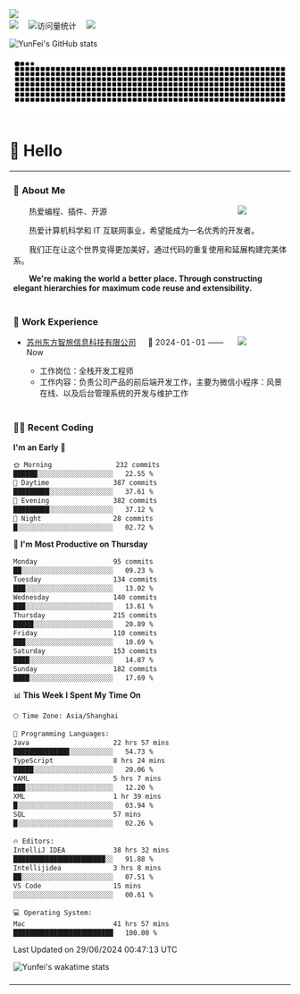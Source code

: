   <!-- dynamic typing effect 动态打字效果 -->
  <div>
    <a href="http://yunfei.plus">
      <img src="https://readme-typing-svg.demolab.com?font=Fira+Code&pause=1000&width=435&lines=console.log(%22Hello%2C%20World%22);祝您今天愉快!&center=true&size=27" />
    </a>
  </div>

  <div>
    <a href="http://yunfei.plus/"><img src="https://img.shields.io/badge/Website-博客-8c36db" /></a>&emsp;
    <!-- visitor -->
    <img src="https://komarev.com/ghpvc/?username=yunfeidog&label=Views&color=orange&style=flat" alt="访问量统计" />&emsp;
    <!-- wakatime -->    
    <a href="https://wakatime.com/@yunfeidog"><img src="https://wakatime.com/badge/user/42d0678c-368b-448b-9a77-5d21c5b55352.svg" /></a>
  </div>

![YunFei's GitHub stats](https://github-readme-stats.vercel.app/api?username=yunfeidog)

![snake](./dist/github-contribution-grid-snake.svg)

#  🙋 Hello

<table>


<tr><td>

### 🤺 About Me

<img align="right" width="88" src="https://cdn.jsdelivr.net/gh/yunfeidog/yunfeidog/assets/images/jobs.png" />

<p>&emsp;&emsp;热爱编程、插件、开源</p>
<p>&emsp;&emsp;热爱计算机科学和 IT 互联网事业，希望能成为一名优秀的开发者。</p>
<p>&emsp;&emsp;我们正在让这个世界变得更加美好，通过代码的重复使用和延展构建完美体系。</p>
<p>&emsp;&emsp;<strong>We're making the world a better place. Through constructing elegant hierarchies for maximum code reuse and extensibility.</strong></p>

</td></tr> 

<tr><td>

### 🏢 Work Experience

<img align="right" width="88" src="https://cdn.jsdelivr.net/gh/yunfeidog/yunfeidog/assets/images/yuanze.png" />

- [苏州东方智旅信息科技有限公司](http://www.leyoobao.com/) &emsp; 📌 2024-01-01 —— Now

    - 工作岗位：全栈开发工程师
    - 工作内容：负责公司产品的前后端开发工作，主要为微信小程序：风景在线、以及后台管理系统的开发与维护工作


</td></tr>

<tr><td>

### 👩‍💻 Recent Coding
<!--START_SECTION:waka-->
**I'm an Early 🐤** 

```text
🌞 Morning                232 commits         ██████░░░░░░░░░░░░░░░░░░░   22.55 % 
🌆 Daytime                387 commits         █████████░░░░░░░░░░░░░░░░   37.61 % 
🌃 Evening                382 commits         █████████░░░░░░░░░░░░░░░░   37.12 % 
🌙 Night                  28 commits          █░░░░░░░░░░░░░░░░░░░░░░░░   02.72 % 
```
📅 **I'm Most Productive on Thursday** 

```text
Monday                   95 commits          ██░░░░░░░░░░░░░░░░░░░░░░░   09.23 % 
Tuesday                  134 commits         ███░░░░░░░░░░░░░░░░░░░░░░   13.02 % 
Wednesday                140 commits         ███░░░░░░░░░░░░░░░░░░░░░░   13.61 % 
Thursday                 215 commits         █████░░░░░░░░░░░░░░░░░░░░   20.89 % 
Friday                   110 commits         ███░░░░░░░░░░░░░░░░░░░░░░   10.69 % 
Saturday                 153 commits         ████░░░░░░░░░░░░░░░░░░░░░   14.87 % 
Sunday                   182 commits         ████░░░░░░░░░░░░░░░░░░░░░   17.69 % 
```


📊 **This Week I Spent My Time On** 

```text
🕑︎ Time Zone: Asia/Shanghai

💬 Programming Languages: 
Java                     22 hrs 57 mins      ██████████████░░░░░░░░░░░   54.73 % 
TypeScript               8 hrs 24 mins       █████░░░░░░░░░░░░░░░░░░░░   20.06 % 
YAML                     5 hrs 7 mins        ███░░░░░░░░░░░░░░░░░░░░░░   12.20 % 
XML                      1 hr 39 mins        █░░░░░░░░░░░░░░░░░░░░░░░░   03.94 % 
SQL                      57 mins             █░░░░░░░░░░░░░░░░░░░░░░░░   02.26 % 

🔥 Editors: 
IntelliJ IDEA            38 hrs 32 mins      ███████████████████████░░   91.88 % 
Intellijidea             3 hrs 8 mins        ██░░░░░░░░░░░░░░░░░░░░░░░   07.51 % 
VS Code                  15 mins             ░░░░░░░░░░░░░░░░░░░░░░░░░   00.61 % 

💻 Operating System: 
Mac                      41 hrs 57 mins      █████████████████████████   100.00 % 
```


 Last Updated on 29/06/2024 00:47:13 UTC
<!--END_SECTION:waka-->

![Yunfei's wakatime stats](https://github-readme-stats.vercel.app/api/wakatime?username=yunfeidog)

</td></tr>




<tr><td>

